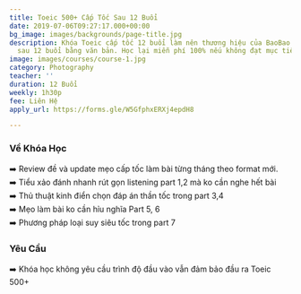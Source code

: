 ```yaml
---
title: Toeic 500+ Cấp Tốc Sau 12 Buổi
date: 2019-07-06T09:27:17.000+00:00
bg_image: images/backgrounds/page-title.jpg
description: Khóa Toeic cấp tốc 12 buổi làm nên thương hiệu của BaoBao. Cam kết 500+
  sau 12 buổi bằng văn bản. Học lại miễn phí 100% nếu không đạt mục tiêu
image: images/courses/course-1.jpg
category: Photography
teacher: ''
duration: 12 Buổi
weekly: 1h30p
fee: Liên Hệ
apply_url: https://forms.gle/W5GfphxERXj4epdH8

---
```

### Về Khóa Học

➡️ Review đề và update mẹo cấp tốc làm bài từng tháng theo format mới.  
➡️ Tiểu xảo đánh nhanh rút gọn listening part 1,2 mà ko cần nghe hết bài  
➡️ Thủ thuật kinh điển chọn đáp án thần tốc trong part 3,4  
➡️ Mẹo làm bài ko cần hỉu nghĩa Part 5, 6  
➡️ Phương pháp loại suy siêu tốc trong part 7</p>

### Yêu Cầu

➡️ Khóa học không yêu cầu trình độ đầu vào vẫn đảm bảo đầu ra Toeic 500+